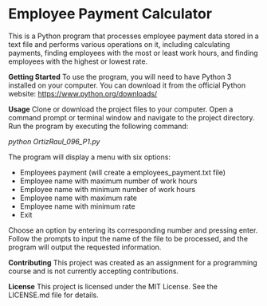 # Employee Payment Calculator

This is a Python program that processes employee payment data stored in a text file and performs various operations on it, including calculating payments, finding employees with the most or least work hours, and finding employees with the highest or lowest rate.

**Getting Started**
To use the program, you will need to have Python 3 installed on your computer. You can download it from the official Python website: https://www.python.org/downloads/

**Usage**
Clone or download the project files to your computer.
Open a command prompt or terminal window and navigate to the project directory.
Run the program by executing the following command:

*python OrtizRaul_096_P1.py*

The program will display a menu with six options:
- Employees payment (will create a employees_payment.txt file)
- Employee name with maximum number of work hours
- Employee name with minimum number of work hours
- Employee name with maximum rate
- Employee name with minimum rate
- Exit

Choose an option by entering its corresponding number and pressing enter.
Follow the prompts to input the name of the file to be processed, and the program will output the requested information.

**Contributing**
This project was created as an assignment for a programming course and is not currently accepting contributions.

**License**
This project is licensed under the MIT License. See the LICENSE.md file for details.
